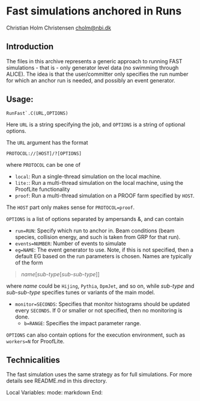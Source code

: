 # Fast simulations anchored in Runs

Christian Holm Christensen
<cholm@nbi.dk>

## Introduction

The files in this archive represents a generic approach to running
FAST simulations - that is - only generator level data (no swimming
through ALICE).  The idea is that the user/committer only specifies
the run number for which an anchor run is needed, and possibly an
event generator.

## Usage:

    RunFast`.C(URL,OPTIONS)


Here `URL` is a string specifying the job, and `OPTIONS` is a string
of optional options.

The `URL` argument has the format

    PROTOCOL://[HOST]/?[OPTIONS]

where `PROTOCOL` can be one of

* `local`: Run a single-thread simulation on the local machine.
* `lite:`: Run a multi-thread simulation on the local machine, using
  the ProofLite functionality
* `proof`: Run a multi-thread simulation on a PROOF farm specified by
  `HOST`.

The `HOST` part only makes sense for `PROTOCOL=proof`.

`OPTIONS` is a list of options separated by ampersands &amp;, and can contain

* `run=RUN`: Specify which run to anchor in.  Beam conditions (beam
  species, collision energy, and such is taken from GRP for that
  run).
* `events=NUMBER`: Number of events to simulate
* `eg=NAME`: The event generator to use. Note, if this is not
  specified, then a default EG based on the run parameters is
  chosen. Names are typically of the form

> _name_[_sub-type_[_sub-sub-type_]]

  where _name_ could be `Hijing`, `Pythia`, `DpmJet`, and so on, while
  _sub-type_ and _sub-sub-type_ specifies tunes or variants of the
  main model.
* `monitor=SECONDS`: Specifies that monitor histograms should be
  updated every `SECONDS`.  If 0 or smaller or not specified, then no
  monitoring is done.
  * `b=RANGE`: Specifies the impact parameter range.

`OPTIONS` can also contain options for the execution environment, such
as `workers=N` for ProofLite.

## Technicalities

The fast simulation uses the same strategy as for full simulations.
For more details see README.md in this directory.

Local Variables:
  mode: markdown
End:







 
